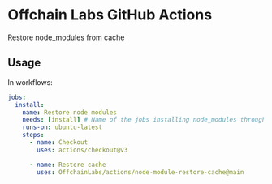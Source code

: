 # Offchain Labs GitHub Actions

Restore node_modules from cache

## Usage

In workflows:

```yml
jobs:
  install:
    name: Restore node modules
    needs: [install] # Name of the jobs installing node_modules through node-module-save-cache action
    runs-on: ubuntu-latest
    steps:
      - name: Checkout
        uses: actions/checkout@v3

      - name: Restore cache
        uses: OffchainLabs/actions/node-module-restore-cache@main
```
